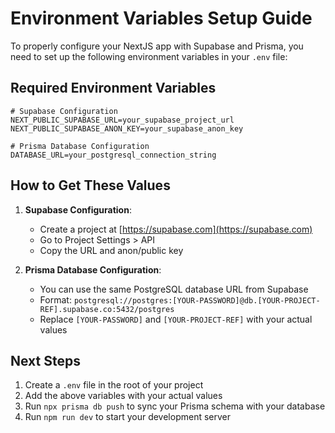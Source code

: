 # Environment Variables Setup Guide

To properly configure your NextJS app with Supabase and Prisma, you need to set up the following environment variables in your `.env` file:

## Required Environment Variables

```
# Supabase Configuration
NEXT_PUBLIC_SUPABASE_URL=your_supabase_project_url
NEXT_PUBLIC_SUPABASE_ANON_KEY=your_supabase_anon_key

# Prisma Database Configuration
DATABASE_URL=your_postgresql_connection_string
```

## How to Get These Values

1. **Supabase Configuration**:
   - Create a project at [https://supabase.com](https://supabase.com)
   - Go to Project Settings > API
   - Copy the URL and anon/public key

2. **Prisma Database Configuration**:
   - You can use the same PostgreSQL database URL from Supabase
   - Format: `postgresql://postgres:[YOUR-PASSWORD]@db.[YOUR-PROJECT-REF].supabase.co:5432/postgres`
   - Replace `[YOUR-PASSWORD]` and `[YOUR-PROJECT-REF]` with your actual values

## Next Steps

1. Create a `.env` file in the root of your project
2. Add the above variables with your actual values
3. Run `npx prisma db push` to sync your Prisma schema with your database
4. Run `npm run dev` to start your development server
